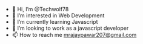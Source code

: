 - 👋 Hi, I’m @Techwolf78
- 👀 I’m interested in Web Development
- 🌱 I’m currently learning Javascript
- 💞️ I’m looking to work as a javascript developer
- 📫 How to reach me mrajaypawar207@gmail.com

<!---
Techwolf78/Techwolf78 is a ✨ special ✨ repository because its `README.md` (this file) appears on your GitHub profile.
You can click the Preview link to take a look at your changes.
--->

